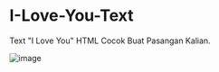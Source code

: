 # I-Love-You-Text
Text "I Love You" HTML Cocok Buat Pasangan Kalian.

![image](https://github.com/user-attachments/assets/86974052-5abe-4a7b-9f38-236eef0e9c06)

